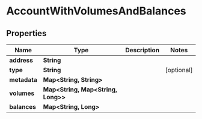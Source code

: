 

# AccountWithVolumesAndBalances


## Properties

| Name | Type | Description | Notes |
|------------ | ------------- | ------------- | -------------|
|**address** | **String** |  |  |
|**type** | **String** |  |  [optional] |
|**metadata** | **Map&lt;String, String&gt;** |  |  |
|**volumes** | **Map&lt;String, Map&lt;String, Long&gt;&gt;** |  |  |
|**balances** | **Map&lt;String, Long&gt;** |  |  |



